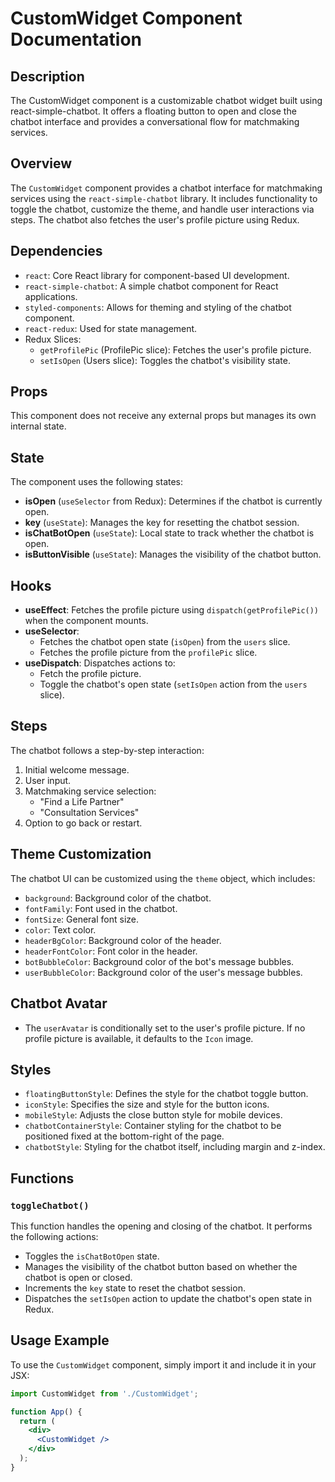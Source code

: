 # CustomWidget Component Documentation
## Description

The CustomWidget component is a customizable chatbot widget built using
react-simple-chatbot. It offers a floating button to open and close the
chatbot interface and provides a conversational flow for matchmaking
services.
## Overview

The `CustomWidget` component provides a chatbot interface for matchmaking services using the `react-simple-chatbot` library. It includes functionality to toggle the chatbot, customize the theme, and handle user interactions via steps. The chatbot also fetches the user's profile picture using Redux.

## Dependencies

- `react`: Core React library for component-based UI development.
- `react-simple-chatbot`: A simple chatbot component for React applications.
- `styled-components`: Allows for theming and styling of the chatbot component.
- `react-redux`: Used for state management.
- Redux Slices: 
  - `getProfilePic` (ProfilePic slice): Fetches the user's profile picture.
  - `setIsOpen` (Users slice): Toggles the chatbot's visibility state.

## Props

This component does not receive any external props but manages its own internal state.

## State

The component uses the following states:

- **isOpen** (`useSelector` from Redux): Determines if the chatbot is currently open.
- **key** (`useState`): Manages the key for resetting the chatbot session.
- **isChatBotOpen** (`useState`): Local state to track whether the chatbot is open.
- **isButtonVisible** (`useState`): Manages the visibility of the chatbot button.

## Hooks

- **useEffect**: Fetches the profile picture using `dispatch(getProfilePic())` when the component mounts.
- **useSelector**: 
  - Fetches the chatbot open state (`isOpen`) from the `users` slice.
  - Fetches the profile picture from the `profilePic` slice.
- **useDispatch**: Dispatches actions to:
  - Fetch the profile picture.
  - Toggle the chatbot's open state (`setIsOpen` action from the `users` slice).

## Steps

The chatbot follows a step-by-step interaction:

1. Initial welcome message.
2. User input.
3. Matchmaking service selection:
   - "Find a Life Partner"
   - "Consultation Services"
4. Option to go back or restart.

## Theme Customization

The chatbot UI can be customized using the `theme` object, which includes:

- `background`: Background color of the chatbot.
- `fontFamily`: Font used in the chatbot.
- `fontSize`: General font size.
- `color`: Text color.
- `headerBgColor`: Background color of the header.
- `headerFontColor`: Font color in the header.
- `botBubbleColor`: Background color of the bot's message bubbles.
- `userBubbleColor`: Background color of the user's message bubbles.

## Chatbot Avatar

- The `userAvatar` is conditionally set to the user's profile picture. If no profile picture is available, it defaults to the `Icon` image.

## Styles

- `floatingButtonStyle`: Defines the style for the chatbot toggle button.
- `iconStyle`: Specifies the size and style for the button icons.
- `mobileStyle`: Adjusts the close button style for mobile devices.
- `chatbotContainerStyle`: Container styling for the chatbot to be positioned fixed at the bottom-right of the page.
- `chatbotStyle`: Styling for the chatbot itself, including margin and z-index.

## Functions

### `toggleChatbot()`
This function handles the opening and closing of the chatbot. It performs the following actions:

- Toggles the `isChatBotOpen` state.
- Manages the visibility of the chatbot button based on whether the chatbot is open or closed.
- Increments the `key` state to reset the chatbot session.
- Dispatches the `setIsOpen` action to update the chatbot's open state in Redux.

## Usage Example

To use the `CustomWidget` component, simply import it and include it in your JSX:

```jsx
import CustomWidget from './CustomWidget';

function App() {
  return (
    <div>
      <CustomWidget />
    </div>
  );
}